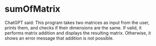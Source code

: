 # sumOfMatrix
ChatGPT said:  This program takes two matrices as input from the user, prints them, and checks if their dimensions are the same. If valid, it performs matrix addition and displays the resulting matrix. Otherwise, it shows an error message that addition is not possible.
